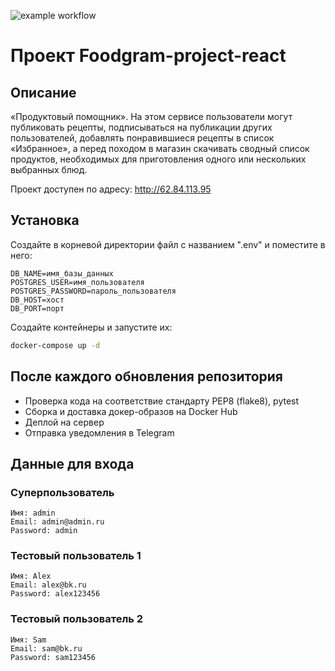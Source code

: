 ![example workflow](https://github.com/KondratevAD/foodgram-project-react/actions/workflows/foodgram_workflow.yml/badge.svg)
# Проект Foodgram-project-react

## Описание 
«Продуктовый помощник». На этом сервисе пользователи могут публиковать рецепты, подписываться на публикации других пользователей, добавлять понравившиеся рецепты в список «Избранное», а перед походом в магазин скачивать сводный список продуктов, необходимых для приготовления одного или нескольких выбранных блюд.

Проект доступен по адресу: http://62.84.113.95
## Установка
Создайте в корневой директории файл с названием ".env" и поместите в него:
```
DB_NAME=имя_базы_данных
POSTGRES_USER=имя_пользователя 
POSTGRES_PASSWORD=пароль_пользователя
DB_HOST=хост
DB_PORT=порт
```
Создайте контейнеры и запустите их:
```bash
docker-compose up -d 
```

## После каждого обновления репозитория
* Проверка кода на соответствие стандарту PEP8 (flake8), pytest
* Сборка и доставка докер-образов на Docker Hub
* Деплой на сервер
* Отправка уведомления в Telegram

## Данные для входа
### Суперпользователь
```
Имя: admin
Email: admin@admin.ru
Password: admin
```
### Тестовый пользователь 1
```
Имя: Alex
Email: alex@bk.ru
Password: alex123456
```
### Тестовый пользователь 2
```
Имя: Sam
Email: sam@bk.ru
Password: sam123456
```